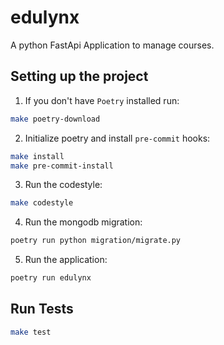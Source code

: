 # edulynx

A python FastApi Application to manage courses.

## Setting up the project

1. If you don't have `Poetry` installed run:

```bash
make poetry-download
```

2. Initialize poetry and install `pre-commit` hooks:

```bash
make install
make pre-commit-install
```

3. Run the codestyle:

```bash
make codestyle
```

4. Run the mongodb migration:

```bash
poetry run python migration/migrate.py
```

5. Run the application:

```bash
poetry run edulynx
```

## Run Tests

``` bash
make test
```

